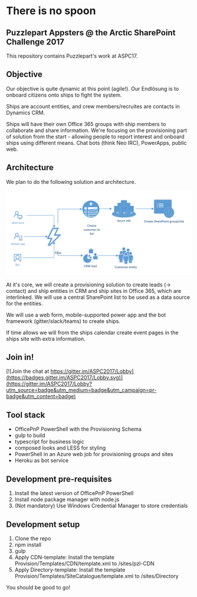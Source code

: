 
# There is no spoon #

## Puzzlepart Appsters @ the Arctic SharePoint Challenge 2017 ##

This repository contains Puzzlepart's work at ASPC17.

## Objective ##

Our objective is quite dynamic at this point (agile!). Our Endlösung is to onboard citizens onto ships to fight the system.

Ships are account entities, and crew members/recruites are contacts in Dynamics CRM.

Ships will have their own Office 365 groups with ship members to collaborate and share information. We're focusing on the provisioning part of solution from the start - allowing people to report interest and onboard ships using different means. Chat bots (think Neo IRC), PowerApps, public web.

## Architecture ##
We plan to do the following solution and architecture.

![Architecture idea](Documentation/Architecture.PNG "Architecture idea")

At it's core, we will create a provisioning solution to create leads (-> contact) and ship entities in CRM and ship sites in Office 365, which are interlinked. We will use a central SharePoint list to be used as a data source for the entities.

We will use a web form, mobile-supported power app and the bot framework (gitter/slack/teams) to create ships.

If time allows we will from the ships calendar create event pages in the ships site with extra information.

## Join in! ##

[![Join the chat at https://gitter.im/ASPC2017/Lobby](https://badges.gitter.im/ASPC2017/Lobby.svg)](https://gitter.im/ASPC2017/Lobby?utm_source=badge&utm_medium=badge&utm_campaign=pr-badge&utm_content=badge)

## Tool stack ##

* OfficePnP PowerShell with the Provisioning Schema
* gulp to build
* typescript for business logic
* composed looks and LESS for styling
* PowerShell in an Azure web job for provisioning groups and sites
* Heroku as bot service

## Development pre-requisites ##

1. Install the latest version of OfficePnP PowerShell
2. Install node package manager with node.js
3. (Not mandatory) Use Windows Credential Manager to store credentials

## Development setup ##

1. Clone the repo
2. npm install
3. gulp
4. Apply CDN-template: Install the template Provision/Templates/CDN/template.xml to /sites/pzl-CDN
5. Apply Directory-template: Install the template Provision/Templates/SiteCatalogue/template.xml to /sites/Directory

You should be good to go!